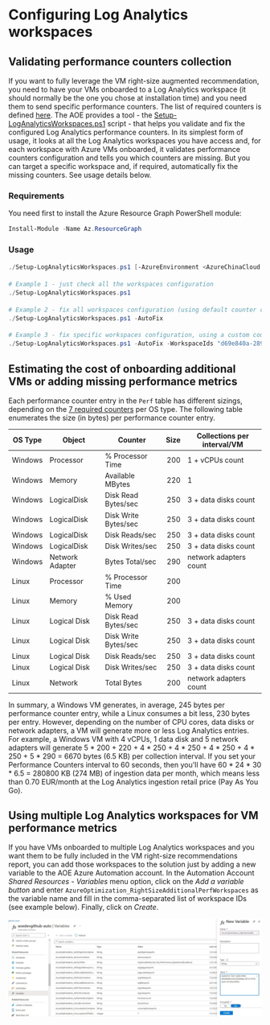 # Configuring Log Analytics workspaces

## Validating performance counters collection

If you want to fully leverage the VM right-size augmented recommendation, you need to have your VMs onboarded to a Log Analytics workspace (it should normally be the one you chose at installation time) and you need them to send specific performance counters. The list of required counters is defined [here](../perfcounters.json). The AOE provides a tool - the [Setup-LogAnalyticsWorkspaces.ps1](./Setup-LogAnalyticsWorkspaces.ps1) script - that helps you validate and fix the configured Log Analytics performance counters. In its simplest form of usage, it looks at all the Log Analytics workspaces you have access and, for each workspace with Azure VMs onboarded, it validates performance counters configuration and tells you which counters are missing. But you can target a specific workspace and, if required, automatically fix the missing counters. See usage details below.

### Requirements

You need first to install the Azure Resource Graph PowerShell module:

```powershell
Install-Module -Name Az.ResourceGraph
```
### Usage

```powershell
./Setup-LogAnalyticsWorkspaces.ps1 [-AzureEnvironment <AzureChinaCloud|AzureUSGovernment|AzureGermanCloud|AzureCloud>] [-WorkspaceIds <comma-separated list of Log Analytics workspace IDs to validate>] [-IntervalSeconds <performance counter collection frequency - default 60>] [-AutoFix]

# Example 1 - just check all the workspaces configuration
./Setup-LogAnalyticsWorkspaces.ps1

# Example 2 - fix all workspaces configuration (using default counter collection frequency)
./Setup-LogAnalyticsWorkspaces.ps1 -AutoFix

# Example 3 - fix specific workspaces configuration, using a custom counter collection frequency
./Setup-LogAnalyticsWorkspaces.ps1 -AutoFix -WorkspaceIds "d69e840a-2890-4451-b63c-bcfc5580b90f","961550b2-2c4a-481a-9559-ddf53de4b455" -IntervalSeconds 30
```

## Estimating the cost of onboarding additional VMs or adding missing performance metrics

Each performance counter entry in the `Perf` table has different sizings, depending on the [7 required counters](../perfcounters.json) per OS type. The following table enumerates the size (in bytes) per performance counter entry.

OS Type | Object | Counter | Size | Collections per interval/VM
--- | --- | --- | ---: | --- |
Windows | Processor | % Processor Time | 200 | 1 + vCPUs count
Windows | Memory | Available MBytes | 220 | 1
Windows | LogicalDisk | Disk Read Bytes/sec | 250 | 3 + data disks count
Windows | LogicalDisk | Disk Write Bytes/sec | 250 | 3 + data disks count
Windows | LogicalDisk | Disk Reads/sec | 250 | 3 + data disks count
Windows | LogicalDisk | Disk Writes/sec | 250 | 3 + data disks count
Windows | Network Adapter | Bytes Total/sec | 290 | network adapters count
Linux | Processor | % Processor Time | 200
Linux | Memory | % Used Memory | 200
Linux | Logical Disk | Disk Read Bytes/sec | 250 | 3 + data disks count
Linux | Logical Disk | Disk Write Bytes/sec | 250 | 3 + data disks count
Linux | Logical Disk | Disk Reads/sec | 250 | 3 + data disks count
Linux | Logical Disk | Disk Writes/sec | 250 | 3 + data disks count
Linux | Network | Total Bytes | 200 | network adapters count

In summary, a Windows VM generates, in average, 245 bytes per performance counter entry, while a Linux consumes a bit less, 230 bytes per entry. However, depending on the number of CPU cores, data disks or network adapters, a VM will generate more or less Log Analytics entries. For example, a Windows VM with 4 vCPUs, 1 data disk and 5 network adapters will generate 5 * 200 + 220 + 4 * 250 + 4 * 250 + 4 * 250 + 4 * 250 + 5 * 290 = 6670 bytes (6.5 KB) per collection interval. If you set your Performance Counters interval to 60 seconds, then you'll have 60 * 24 * 30 * 6.5 = 280800 KB (274 MB) of ingestion data per month, which means less than 0.70 EUR/month at the Log Analytics ingestion retail price (Pay As You Go).

## Using multiple Log Analytics workspaces for VM performance metrics

If you have VMs onboarded to multiple Log Analytics workspaces and you want them to be fully included in the VM right-size recommendations report, you can add those workspaces to the solution just by adding a new variable to the AOE Azure Automation account. In the Automation Account _Shared Resources - Variables_ menu option, click on the _Add a variable button_ and enter `AzureOptimization_RightSizeAdditionalPerfWorkspaces` as the variable name and fill in the comma-separated list of workspace IDs (see example below). Finally, click on _Create_.

![Adding an Automation Account variable with a list of additional workspace IDs for the VM right-size recommendations](./loganalytics-additionalperfworkspaces.jpg "Additional workspace IDs variable creation")